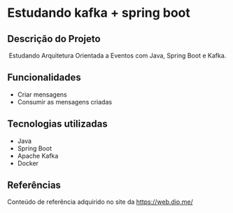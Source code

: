 # Estudando kafka + spring boot

## Descrição do Projeto

<p align="center">Estudando Arquitetura Orientada a Eventos com Java, Spring Boot e Kafka.</p>

## Funcionalidades

- Criar mensagens
- Consumir as mensagens criadas

## Tecnologias utilizadas

- Java
- Spring Boot
- Apache Kafka
- Docker

## Referências

Conteúdo de referência adquirido no site da https://web.dio.me/ 
